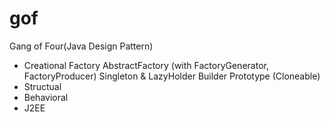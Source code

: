 # gof
Gang of Four(Java Design Pattern)

- Creational
  Factory
  AbstractFactory (with FactoryGenerator, FactoryProducer)
  Singleton & LazyHolder
  Builder
  Prototype (Cloneable)
- Structual
- Behavioral
- J2EE
